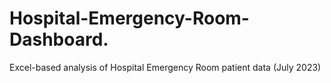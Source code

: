 # Hospital-Emergency-Room-Dashboard.
Excel-based analysis of Hospital Emergency Room patient data (July 2023)

